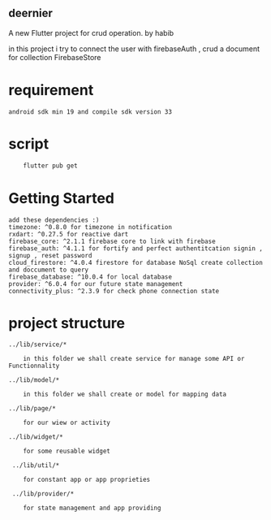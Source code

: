 ## deernier

A new Flutter project for crud operation.
by habib

in this project i try to connect the user with firebaseAuth , crud a document for collection FirebaseStore

# requirement

    android sdk min 19 and compile sdk version 33

# script 
```bash
    flutter pub get
```
# Getting Started
    add these dependencies :)
    timezone: ^0.8.0 for timezone in notification
    rxdart: ^0.27.5 for reactive dart
    firebase_core: ^2.1.1 firebase core to link with firebase
    firebase_auth: ^4.1.1 for fortify and perfect authentitcation signin , signup , reset password
    cloud_firestore: ^4.0.4 firestore for database NoSql create collection and doccument to query
    firebase_database: ^10.0.4 for local database
    provider: ^6.0.4 for our future state management
    connectivity_plus: ^2.3.9 for check phone connection state


# project structure

    ../lib/service/*

        in this folder we shall create service for manage some API or Functionnality

    ../lib/model/*

        in this folder we shall create or model for mapping data

    ../lib/page/*

        for our wiew or activity

    ../lib/widget/*

        for some reusable widget

     ../lib/util/*

        for constant app or app proprieties

     ../lib/provider/*

        for state management and app providing
